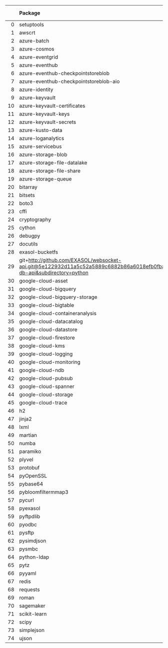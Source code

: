 <!-- markdown-link-check-disable -->

|    | Package                                                                                                                       | Version in 8.1.0     | Version in 8.2.0     | Status   |
|---:|:------------------------------------------------------------------------------------------------------------------------------|:---------------------|:---------------------|:---------|
|  0 | setuptools                                                                                                                    | 69.5.1               | 70.0.0               | UPDATED  |
|  1 | awscrt                                                                                                                        | 0.20.9               | 0.20.9               |          |
|  2 | azure-batch                                                                                                                   | 14.2.0               | 14.2.0               |          |
|  3 | azure-cosmos                                                                                                                  | 4.6.0                | 4.6.0                |          |
|  4 | azure-eventgrid                                                                                                               | 4.19.0               | 4.19.0               |          |
|  5 | azure-eventhub                                                                                                                | 5.11.7               | 5.11.7               |          |
|  6 | azure-eventhub-checkpointstoreblob                                                                                            | 1.1.4                | 1.1.4                |          |
|  7 | azure-eventhub-checkpointstoreblob-aio                                                                                        | 1.1.4                | 1.1.4                |          |
|  8 | azure-identity                                                                                                                | 1.16.0               | 1.16.0               |          |
|  9 | azure-keyvault                                                                                                                | 4.2.0                | 4.2.0                |          |
| 10 | azure-keyvault-certificates                                                                                                   | 4.8.0                | 4.8.0                |          |
| 11 | azure-keyvault-keys                                                                                                           | 4.9.0                | 4.9.0                |          |
| 12 | azure-keyvault-secrets                                                                                                        | 4.8.0                | 4.8.0                |          |
| 13 | azure-kusto-data                                                                                                              | 4.4.0                | 4.4.0                |          |
| 14 | azure-loganalytics                                                                                                            | 0.1.1                | 0.1.1                |          |
| 15 | azure-servicebus                                                                                                              | 7.12.1               | 7.12.1               |          |
| 16 | azure-storage-blob                                                                                                            | 12.19.1              | 12.19.1              |          |
| 17 | azure-storage-file-datalake                                                                                                   | 12.14.0              | 12.14.0              |          |
| 18 | azure-storage-file-share                                                                                                      | 12.15.0              | 12.15.0              |          |
| 19 | azure-storage-queue                                                                                                           | 12.9.0               | 12.9.0               |          |
| 20 | bitarray                                                                                                                      | 2.9.2                | 2.9.2                |          |
| 21 | bitsets                                                                                                                       | 0.8.4                | 0.8.4                |          |
| 22 | boto3                                                                                                                         | 1.34.98              | 1.34.98              |          |
| 23 | cffi                                                                                                                          | 1.16.0               | 1.16.0               |          |
| 24 | cryptography                                                                                                                  | 42.0.6               | 42.0.6               |          |
| 25 | cython                                                                                                                        | 3.0.10               | 3.0.10               |          |
| 26 | debugpy                                                                                                                       | 1.8.1                | 1.8.1                |          |
| 27 | docutils                                                                                                                      | 0.21.2               | 0.21.2               |          |
| 28 | exasol-bucketfs                                                                                                               | 0.9.0                | 0.9.0                |          |
| 29 | git+http://github.com/EXASOL/websocket-api.git@5e122932d11a5c52a5889c6882b86a6018efb0fb#egg=exasol-db-api&subdirectory=python | No version specified | No version specified |          |
| 30 | google-cloud-asset                                                                                                            | 3.26.1               | 3.26.1               |          |
| 31 | google-cloud-bigquery                                                                                                         | 3.21.0               | 3.21.0               |          |
| 32 | google-cloud-bigquery-storage                                                                                                 | 2.25.0               | 2.25.0               |          |
| 33 | google-cloud-bigtable                                                                                                         | 2.23.1               | 2.23.1               |          |
| 34 | google-cloud-containeranalysis                                                                                                | 2.14.3               | 2.14.3               |          |
| 35 | google-cloud-datacatalog                                                                                                      | 3.19.0               | 3.19.0               |          |
| 36 | google-cloud-datastore                                                                                                        | 2.19.0               | 2.19.0               |          |
| 37 | google-cloud-firestore                                                                                                        | 2.16.0               | 2.16.0               |          |
| 38 | google-cloud-kms                                                                                                              | 2.21.4               | 2.21.4               |          |
| 39 | google-cloud-logging                                                                                                          | 3.10.0               | 3.10.0               |          |
| 40 | google-cloud-monitoring                                                                                                       | 2.21.0               | 2.21.0               |          |
| 41 | google-cloud-ndb                                                                                                              | 2.3.1                | 2.3.1                |          |
| 42 | google-cloud-pubsub                                                                                                           | 2.21.1               | 2.21.1               |          |
| 43 | google-cloud-spanner                                                                                                          | 3.46.0               | 3.46.0               |          |
| 44 | google-cloud-storage                                                                                                          | 2.16.0               | 2.16.0               |          |
| 45 | google-cloud-trace                                                                                                            | 1.13.3               | 1.13.3               |          |
| 46 | h2                                                                                                                            | 4.1.0                | 4.1.0                |          |
| 47 | jinja2                                                                                                                        | 3.1.4                | 3.1.4                |          |
| 48 | lxml                                                                                                                          | 5.2.1                | 5.2.1                |          |
| 49 | martian                                                                                                                       | 2.0.post1            | 2.0.post1            |          |
| 50 | numba                                                                                                                         | 0.59.1               | 0.59.1               |          |
| 51 | paramiko                                                                                                                      | 3.4.0                | 3.4.0                |          |
| 52 | plyvel                                                                                                                        | 1.5.1                | 1.5.1                |          |
| 53 | protobuf                                                                                                                      | 4.25.3               | 4.25.3               |          |
| 54 | pyOpenSSL                                                                                                                     | 24.1.0               | 24.1.0               |          |
| 55 | pybase64                                                                                                                      | 1.3.2                | 1.3.2                |          |
| 56 | pybloomfiltermmap3                                                                                                            | 0.5.7                | 0.5.7                |          |
| 57 | pycurl                                                                                                                        | 7.45.3               | 7.45.3               |          |
| 58 | pyexasol                                                                                                                      | 0.25.2               | 0.25.2               |          |
| 59 | pyftpdlib                                                                                                                     | 1.5.9                | 1.5.9                |          |
| 60 | pyodbc                                                                                                                        | 5.1.0                | 5.1.0                |          |
| 61 | pysftp                                                                                                                        | 0.2.9                | 0.2.9                |          |
| 62 | pysimdjson                                                                                                                    | 6.0.2                | 6.0.2                |          |
| 63 | pysmbc                                                                                                                        | 1.0.25.1             | 1.0.25.1             |          |
| 64 | python-ldap                                                                                                                   | 3.4.4                | 3.4.4                |          |
| 65 | pytz                                                                                                                          | 2024.1               | 2024.1               |          |
| 66 | pyyaml                                                                                                                        | 6.0.1                | 6.0.1                |          |
| 67 | redis                                                                                                                         | 5.0.4                | 5.0.4                |          |
| 68 | requests                                                                                                                      | 2.31.0               | 2.31.0               |          |
| 69 | roman                                                                                                                         | 4.2                  | 4.2                  |          |
| 70 | sagemaker                                                                                                                     | 2.218.1              | 2.218.1              |          |
| 71 | scikit-learn                                                                                                                  | 1.4.2                | 1.4.2                |          |
| 72 | scipy                                                                                                                         | 1.13.0               | 1.13.0               |          |
| 73 | simplejson                                                                                                                    | 3.19.2               | 3.19.2               |          |
| 74 | ujson                                                                                                                         | 5.9.0                | 5.9.0                |          |